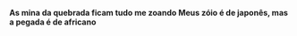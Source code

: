 <b><p>As mina da quebrada ficam tudo me zoando
Meus zóio é de japonês, mas a pegada é de africano</p></b>
